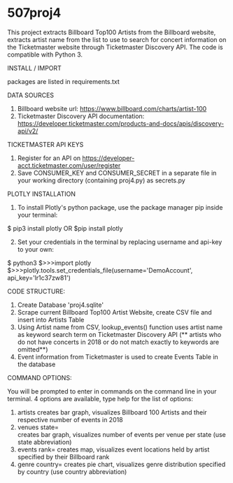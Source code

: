 # 507proj4

This project extracts Billboard Top100 Artists from the Billboard website, extracts artist name from the list to use to search for concert information on the Ticketmaster website through Ticketmaster Discovery API.  The code is compatible with Python 3.

INSTALL / IMPORT

packages are listed in requirements.txt


DATA SOURCES

1. Billboard website url: https://www.billboard.com/charts/artist-100
2. Ticketmaster Discovery API documentation: https://developer.ticketmaster.com/products-and-docs/apis/discovery-api/v2/


TICKETMASTER API KEYS

1. Register for an API on https://developer-acct.ticketmaster.com/user/register
2. Save CONSUMER_KEY and CONSUMER_SECRET in a separate file in your working directory (containing proj4.py) as secrets.py


PLOTLY INSTALLATION

1. To install Plotly's python package, use the package manager pip inside your terminal:

$ pip3 install plotly
OR
$pip install plotly

2. Set your credentials in the terminal by replacing username and api-key to your own:

$ python3
$>>>import plotly $>>>plotly.tools.set_credentials_file(username='DemoAccount', api_key='lr1c37zw81')


CODE STRUCTURE:

1. Create Database 'proj4.sqlite'
2. Scrape current Billboard Top100 Artist Website, create CSV file and insert into Artists Table
3. Using Artist name from CSV, lookup_events() function uses artist name as keyword search term on Ticketmaster Discovery API (** artists who do not have concerts in 2018 or do not match exactly to keywords are omitted**)
4. Event information from Ticketmaster is used to create Events Table in the database

COMMAND OPTIONS:

You will be prompted to enter in commands on the command line in your terminal.  4 options are available, type help for the list of options:

1. artists
  creates bar graph, visualizes Billboard 100 Artists and their respective number of events in 2018
2. venues state=  
  creates bar graph, visualizes number of events per venue per state (use state abbreviation)
3. events rank=
  creates map, visualizes event locations held by artist specified by their Billboard rank
4. genre country=
  creates pie chart, visualizes genre distribution specified by country (use country abbreviation)
